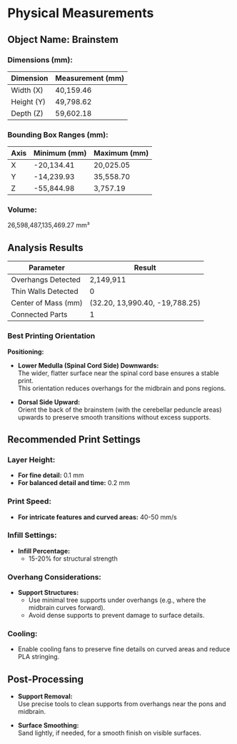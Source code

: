 
# Physical Measurements

## Object Name: Brainstem

### Dimensions (mm):
| Dimension  | Measurement (mm) |
|------------|------------------|
| Width (X)  | 40,159.46        |
| Height (Y) | 49,798.62        |
| Depth (Z)  | 59,602.18        |

### Bounding Box Ranges (mm):
| Axis | Minimum (mm) | Maximum (mm) |
|------|--------------|--------------|
| X    | -20,134.41   | 20,025.05    |
| Y    | -14,239.93   | 35,558.70    |
| Z    | -55,844.98   | 3,757.19     |

### Volume:
26,598,487,135,469.27 mm³

## Analysis Results

| Parameter           | Result                         |
|---------------------|--------------------------------|
| Overhangs Detected  | 2,149,911                      |
| Thin Walls Detected | 0                              |
| Center of Mass (mm) | (32.20, 13,990.40, -19,788.25) |
| Connected Parts     | 1                              |

### Best Printing Orientation

**Positioning:**  
- **Lower Medulla (Spinal Cord Side) Downwards:**  
  The wider, flatter surface near the spinal cord base ensures a stable print.  
  This orientation reduces overhangs for the midbrain and pons regions.  

- **Dorsal Side Upward:**  
  Orient the back of the brainstem (with the cerebellar peduncle areas) upwards to preserve smooth transitions without excess supports.

## Recommended Print Settings

### Layer Height:
- **For fine detail:** 0.1 mm  
- **For balanced detail and time:** 0.2 mm  

### Print Speed:
- **For intricate features and curved areas:** 40-50 mm/s  

### Infill Settings:
- **Infill Percentage:**  
  - 15-20% for structural strength  

### Overhang Considerations:
- **Support Structures:**  
  - Use minimal tree supports under overhangs (e.g., where the midbrain curves forward).  
  - Avoid dense supports to prevent damage to surface details.  

### Cooling:
- Enable cooling fans to preserve fine details on curved areas and reduce PLA stringing.  

## Post-Processing

- **Support Removal:**  
  Use precise tools to clean supports from overhangs near the pons and midbrain.  

- **Surface Smoothing:**  
  Sand lightly, if needed, for a smooth finish on visible surfaces.

